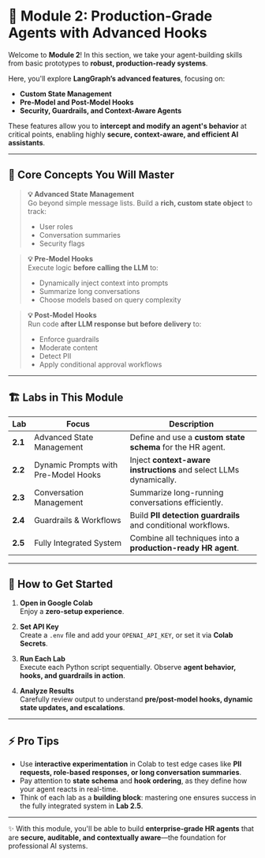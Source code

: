 # 🤖 Module 2: Production-Grade Agents with Advanced Hooks

Welcome to **Module 2**! In this section, we take your agent-building skills from basic prototypes to **robust, production-ready systems**.  

Here, you'll explore **LangGraph’s advanced features**, focusing on:

- **Custom State Management**
- **Pre-Model and Post-Model Hooks**
- **Security, Guardrails, and Context-Aware Agents**

These features allow you to **intercept and modify an agent's behavior** at critical points, enabling highly **secure, context-aware, and efficient AI assistants**.

---

## 🧠 Core Concepts You Will Master

> **💡 Advanced State Management**  
> Go beyond simple message lists. Build a **rich, custom state object** to track:
> - User roles  
> - Conversation summaries  
> - Security flags  

> **💡 Pre-Model Hooks**  
> Execute logic **before calling the LLM** to:
> - Dynamically inject context into prompts  
> - Summarize long conversations  
> - Choose models based on query complexity  

> **💡 Post-Model Hooks**  
> Run code **after LLM response but before delivery** to:
> - Enforce guardrails  
> - Moderate content  
> - Detect PII  
> - Apply conditional approval workflows  

---

## 🏗 Labs in This Module

| Lab | Focus | Description |
|-----|-------|-------------|
| **2.1** | Advanced State Management | Define and use a **custom state schema** for the HR agent. |
| **2.2** | Dynamic Prompts with Pre-Model Hooks | Inject **context-aware instructions** and select LLMs dynamically. |
| **2.3** | Conversation Management | Summarize long-running conversations efficiently. |
| **2.4** | Guardrails & Workflows | Build **PII detection guardrails** and conditional workflows. |
| **2.5** | Fully Integrated System | Combine all techniques into a **production-ready HR agent**. |

---

## 🚀 How to Get Started

1. **Open in Google Colab**  
   Enjoy a **zero-setup experience**.  

2. **Set API Key**  
   Create a `.env` file and add your `OPENAI_API_KEY`, or set it via **Colab Secrets**.  

3. **Run Each Lab**  
   Execute each Python script sequentially. Observe **agent behavior, hooks, and guardrails in action**.  

4. **Analyze Results**  
   Carefully review output to understand **pre/post-model hooks, dynamic state updates, and escalations**.

---

## ⚡ Pro Tips

- Use **interactive experimentation** in Colab to test edge cases like **PII requests, role-based responses, or long conversation summaries**.  
- Pay attention to **state schema** and **hook ordering**, as they define how your agent reacts in real-time.  
- Think of each lab as a **building block**: mastering one ensures success in the fully integrated system in **Lab 2.5**.

---

✨ With this module, you'll be able to build **enterprise-grade HR agents** that are **secure, auditable, and contextually aware**—the foundation for professional AI systems.  

